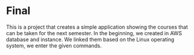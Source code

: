 # Final
This is a project that creates a simple application showing the courses that can be taken for the next semester. In the beginning, we created in AWS database and instance. We linked them based on the Linux operating system, we enter the given commands.
